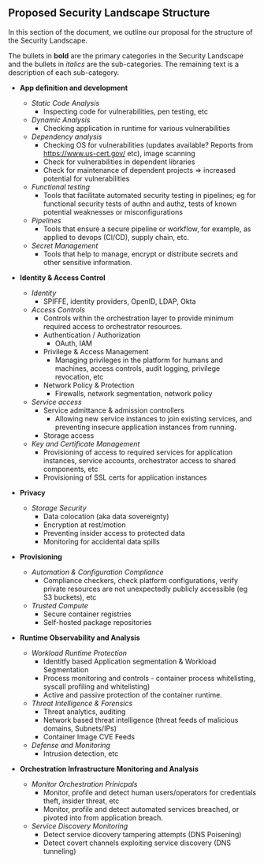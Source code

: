 ## Proposed Security Landscape Structure
In this section of the document, we outline our proposal for the structure of the Security Landscape.

The bullets in **bold** are the primary categories in the Security Landscape and the bullets in _italics_ are the
sub-categories. The remaining text is a description of each sub-category.

- **App definition and development**
  - _Static Code Analysis_
    - Inspecting code for vulnerabilities, pen testing, etc
  - _Dynamic Analysis_
    - Checking application in runtime for various vulnerabilities
  - _Dependency analysis_
    - Checking OS for vulnerabilities (updates available? Reports from https://www.us-cert.gov/ etc), image scanning
    - Check for vulnerabilities in dependent libraries
    - Check for maintenance of dependent projects => increased potential for vulnerabilities
  - _Functional testing_
    - Tools that facilitate automated security testing in pipelines;
    eg for functional security tests of authn and authz,
      tests of known potential weaknesses or misconfigurations
  - _Pipelines_
    - Tools that ensure a secure pipeline or workflow, for example,
    as applied to devops (CI/CD), supply chain, etc.
  - _Secret Management_
    - Tools that help to manage, encrypt or distribute secrets and other sensitive information.

- **Identity & Access Control**
  - _Identity_
    - SPIFFE, identity providers, OpenID, LDAP, Okta
  - _Access Controls_
    - Controls within the orchestration layer to provide minimum required access to orchestrator resources.
    - Authentication / Authorization
      - OAuth, IAM
    - Privilege & Access Management
      - Managing privileges in the platform for humans and machines, access controls, audit logging, privilege revocation,
        etc
    - Network Policy & Protection
      - Firewalls, network segmentation, network policy
  - _Service access_
    - Service admittance & admission controllers
      - Allowing new service instances to join existing services, and preventing insecure application instances from running.
    - Storage access
  - _Key and Certificate Management_
    - Provisioning of access to required services for application instances, service accounts, orchestrator access to shared components, etc
    - Provisioning of SSL certs for application instances

- **Privacy**
  - _Storage Security_
    - Data colocation (aka data sovereignty)
    - Encryption at rest/motion
    - Preventing insider access to protected data
    - Monitoring for accidental data spills

- **Provisioning**
  - _Automation & Configuration Compliance_
    - Compliance checkers, check platform configurations, verify private resources are not unexpectedly publicly accessible (eg S3 buckets), etc
  - _Trusted Compute_
    - Secure container registries
    - Self-hosted package repositories

- **Runtime Observability and Analysis**
  - _Workload Runtime Protection_
    - Identitfy based Application segmentation & Workload Segmentation
    - Process monitoring and controls - container process whitelisting, syscall profiling and whitelisting)  
    - Active and passive protection of the container runtime.
  - _Threat Intelligence & Forensics_
    - Threat analytics, auditing
    - Network based threat intelligence (threat feeds of malicious domains, Subnets/IPs)
    - Container Image CVE Feeds
  - _Defense and Monitoring_  
    - Intrusion detection, etc
  
- **Orchestration Infrastructure Monitoring and Analysis**
  - _Monitor Orchestration Prinicpals_
    - Monitor, profile and detect human users/operators for credentials theft, insider threat, etc
    - Monitor, profile and detect automated services breached, or pivoted into from application breach. 
  - _Service Discovery Monitoring_
    - Detect service dicovery tampering attempts (DNS Poisening)
    - Detect covert channels exploiting service discovery (DNS tunneling)

